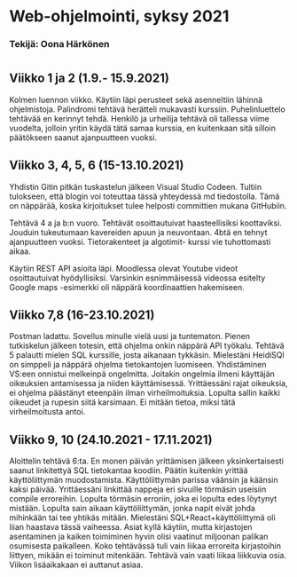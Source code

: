 # Web-ohjelmointi, syksy 2021

### Tekijä: Oona Härkönen

#

## Viikko 1 ja 2 (1.9.- 15.9.2021)

Kolmen luennon viikko. Käytiin läpi perusteet sekä asenneltiin lähinnä ohjelmistoja. Palindromi tehtävä herätteli mukavasti kurssiin.
Puhelinluettelo tehtävää en kerinnyt tehdä. Henkilö ja urheilija tehtävä oli tallessa viime vuodelta, jolloin yritin käydä tätä samaa kurssia, en kuitenkaan sitä silloin päätökseen saanut ajanpuutteen vuoksi.

## Viikko 3, 4, 5, 6 (15-13.10.2021)

Yhdistin Gitin pitkän tuskastelun jälkeen Visual Studio Codeen. Tultiin tulokseen, että blogin voi toteuttaa tässä yhteydessä md tiedostolla. Tämä on näppärää, koska kirjoitukset tulee helposti committien mukana GitHubiin.

Tehtävä 4 a ja b:n vuoro. Tehtävät osoittautuivat haasteellisiksi koottaviksi. Jouduin tukeutumaan kavereiden apuun ja neuvontaan.
4btä en tehnyt ajanpuutteen vuoksi. Tietorakenteet ja algotimit- kurssi vie tuhottomasti aikaa.

Käytiin REST API asioita läpi. Moodlessa olevat Youtube videot osoittautuivat hyödyllisiksi. Varsinkin esnimmäisessä videossa esitelty Google maps -esimerkki oli näppärä koordinaattien hakemiseen.

## Viikko 7,8 (16-23.10.2021)

Postman ladattu. Sovellus minulle vielä uusi ja tuntematon. Pienen tutkiskelun jälkeen totesin, että ohjelma onkin näppärä API työkalu.
Tehtävä 5 palautti mielen SQL kurssille, josta aikanaan tykkäsin. Mielestäni HeidiSQl on simppeli ja näppärä ohjelma tietokantojen luomiseen. Yhdistäminen VS:een onnistui melkeinpä ongelmitta. Joitakin ongelmia ilmeni käyttäjän oikeuksien antamisessa ja niiden käyttämisessä. Yrittäessäni rajat oikeuksia, ei ohjelma päästänyt eteenpäin ilman virheilmoituksia. Lopulta sallin kaikki oikeudet ja rupesin siitä karsimaan. Ei mitään tietoa, miksi tätä virheilmoitusta antoi.

## Viikko 9, 10 (24.10.2021 - 17.11.2021)

Aloittelin tehtävä 6:ta. En monen päivän yrittämisen jälkeen yksinkertaisesti saanut linkitettyä SQL tietokantaa koodiin. Päätin kuitenkin yrittää käyttöliittymän muodostamista. Käyttöliittymän parissa väänsin ja käänsin kaksi päivää. Yrittäessäni linkittää nappeja eri sivuille törmäsin useisiin compile erroreihin. Lopulta törmäsin erroriin, joka ei lopulta edes löytynyt mistään. Lopulta sain aikaan käyttöliittymän, jonka napit eivät johda mihinkään tai tee yhtikäs mitään. Mielestäni SQL+React+käyttöliittymä oli liian haastava tässä vaiheessa. Asiat kyllä käytiin, mutta kirjastojen asentaminen ja kaiken toimiminen hyvin olisi vaatinut miljoonan palikan osumisesta paikalleen. Koko tehtävässä tuli vain liikaa erroreita kirjastoihin liittyen, mikään ei toiminut mitenkään. Tehtävä vain vaati liikaa liikkuvia osia. Viikon lisäaikakaan ei auttanut asiaa.
